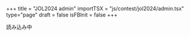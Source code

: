 +++
title = "JOL2024 admin"
importTSX = "js/contest/jol2024/admin.tsx"
type="page"
draft = false
isFBInit = false
+++

<div id="app">読み込み中</div>
